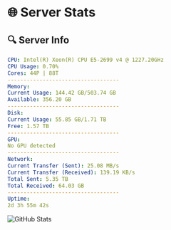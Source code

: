 # 🌐 Server Stats
## 🔍 Server Info
```yaml
CPU: Intel(R) Xeon(R) CPU E5-2699 v4 @ 1227.20GHz
CPU Usage: 0.70%
Cores: 44P | 88T
-----------------------------------
Memory:
Current Usage: 144.42 GB/503.74 GB
Available: 356.20 GB
-----------------------------------
Disk:
Current Usage: 55.85 GB/1.71 TB
Free: 1.57 TB
-----------------------------------
GPU:
No GPU detected
-----------------------------------
Network:
Current Transfer (Sent): 25.08 MB/s
Current Transfer (Received): 139.19 KB/s
Total Sent: 5.35 TB
Total Received: 64.03 GB
-----------------------------------
Uptime:
2d 3h 55m 42s
```
![GitHub Stats](https://img.shields.io/badge/Updated-2025-03-10_01:18:31-blue)